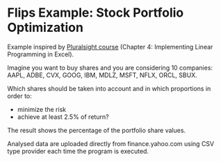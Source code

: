 # Flips Example: Stock Portfolio Optimization

Example inspired by [Pluralsight course](https://www.pluralsight.com/courses/numerical-optimization-techniques) (Chapter 4: Implementing Linear Programming in Excel).

Imagine you want to buy shares and you are considering 10 companies:
AAPL, ADBE, CVX, GOOG, IBM, MDLZ, MSFT, NFLX, ORCL, SBUX.  

Which shares should be taken into account and in which proportions in order to:

- minimize the risk
- achieve at least 2.5% of return?

The result shows the percentage of the portfolio share values.

Analysed data are uploaded directly from finance.yahoo.com using CSV type provider each time the program is executed.
